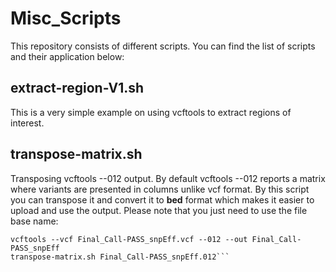 # Misc_Scripts
This repository consists of different scripts. You can find the list of scripts and their application below:


## extract-region-V1.sh
This is a very simple example on using vcftools to extract regions of interest.  

## transpose-matrix.sh
Transposing vcftools --012 output. By default vcftools --012 reports a matrix where variants are presented in columns unlike vcf format. By this script you can transpose it and convert it to **bed** format which makes it easier to upload and use the output. Please note that you just need to use the file base name:  
```
vcftools --vcf Final_Call-PASS_snpEff.vcf --012 --out Final_Call-PASS_snpEff
transpose-matrix.sh Final_Call-PASS_snpEff.012``` 

